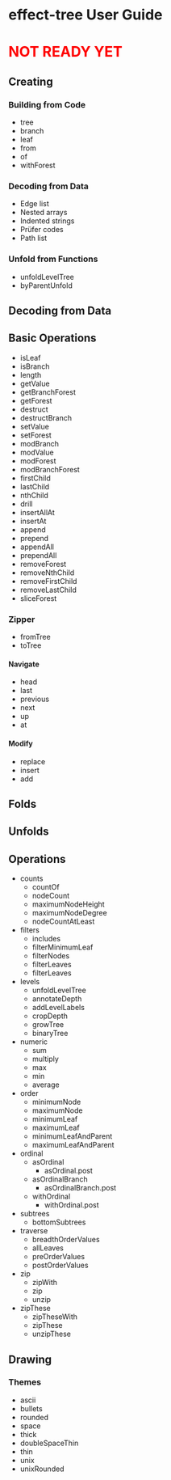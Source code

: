 # effect-tree User Guide

<h1><font color=red>NOT READY YET</font></h1>

## Creating

### Building from Code

- tree
- branch
- leaf
- from
- of
- withForest

### Decoding from Data

- Edge list
- Nested arrays
- Indented strings
- Prüfer codes
- Path list

### Unfold from Functions

- unfoldLevelTree
- byParentUnfold

## Decoding from Data

## Basic Operations

- isLeaf
- isBranch
- length
- getValue
- getBranchForest
- getForest
- destruct
- destructBranch
- setValue
- setForest
- modBranch
- modValue
- modForest
- modBranchForest
- firstChild
- lastChild
- nthChild
- drill
- insertAllAt
- insertAt
- append
- prepend
- appendAll
- prependAll
- removeForest
- removeNthChild
- removeFirstChild
- removeLastChild
- sliceForest

### Zipper

- fromTree
- toTree

#### Navigate

- head
- last
- previous
- next
- up
- at

#### Modify

- replace
- insert
- add

## Folds

## Unfolds

## Operations

- counts
  - countOf
  - nodeCount
  - maximumNodeHeight
  - maximumNodeDegree
  - nodeCountAtLeast
- filters
  - includes
  - filterMinimumLeaf
  - filterNodes
  - filterLeaves
  - filterLeaves
- levels
  - unfoldLevelTree
  - annotateDepth
  - addLevelLabels
  - cropDepth
  - growTree
  - binaryTree
- numeric
  - sum
  - multiply
  - max
  - min
  - average
- order
  - minimumNode
  - maximumNode
  - minimumLeaf
  - maximumLeaf
  - minimumLeafAndParent
  - maximumLeafAndParent
- ordinal
  - asOrdinal
    - asOrdinal.post
  - asOrdinalBranch
    - asOrdinalBranch.post  
  - withOrdinal
    - withOrdinal.post  
- subtrees
  - bottomSubtrees
- traverse
  - breadthOrderValues
  - allLeaves
  - preOrderValues
  - postOrderValues
- zip
  - zipWith
  - zip
  - unzip
- zipThese
  - zipTheseWith
  - zipThese
  - unzipThese

## Drawing

### Themes

- ascii
- bullets
- rounded
- space
- thick
- doubleSpaceThin
- thin
- unix
- unixRounded
